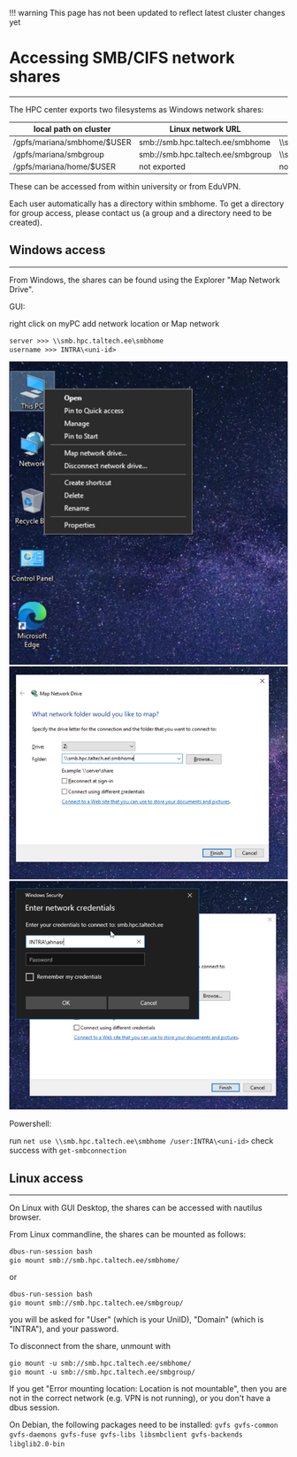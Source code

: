 !!! warning
    This page has not been updated to reflect latest cluster changes yet

# Accessing SMB/CIFS network shares

---

The HPC center exports two filesystems as Windows network shares:

| local path on cluster | Linux network URL | Windows network URL |
|-----------------------|-------------------|---------------------|
|    /gpfs/mariana/smbhome/$USER | smb://smb.hpc.taltech.ee/smbhome | \\\\smb.hpc.taltech.ee\smbhome | 
|    /gpfs/mariana/smbgroup | smb://smb.hpc.taltech.ee/smbgroup | \\\\smb.hpc.taltech.ee\smbgroup |
|    /gpfs/mariana/home/$USER | not exported | not exported |

These can be accessed from within university or from EduVPN.

Each user automatically has a directory within smbhome. To get a directory for group access, please contact us (a group and a directory need to be created).

## Windows access

---

From Windows, the shares can be found using the Explorer "Map Network Drive".

GUI:

right click on myPC add network location or Map network

    server >>> \\smb.hpc.taltech.ee\smbhome
    username >>> INTRA\<uni-id>

 ![win-network-drive-1](/pictures/networkdrive-1.png)
 ![win-network-drive-1](/pictures/networkdrive-2.png)
 ![win-network-drive-1](/pictures/networkdrive-3.png)
 


Powershell:

run `net use \\smb.hpc.taltech.ee\smbhome /user:INTRA\<uni-id>`
check success with `get-smbconnection`

## Linux access

---

On Linux with GUI Desktop, the shares can be accessed with nautilus browser.

From Linux commandline, the shares can be mounted as follows:

    dbus-run-session bash
    gio mount smb://smb.hpc.taltech.ee/smbhome/

or

    dbus-run-session bash
    gio mount smb://smb.hpc.taltech.ee/smbgroup/

you will be asked for "User" (which is your UniID), "Domain" (which is "INTRA"), and your password.

To disconnect from the share, unmount with

    gio mount -u smb://smb.hpc.taltech.ee/smbhome/
    gio mount -u smb://smb.hpc.taltech.ee/smbgroup/


If you get "Error mounting location: Location is not mountable", then you are not in the correct network (e.g. VPN is not running), or you don't have a dbus session.

On Debian, the following packages need to be installed: `gvfs gvfs-common gvfs-daemons gvfs-fuse gvfs-libs libsmbclient gvfs-backends libglib2.0-bin`
